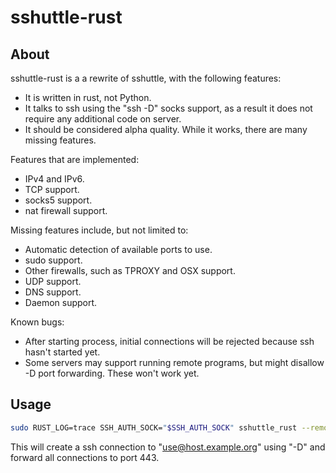 # sshuttle-rust

## About

sshuttle-rust is a a rewrite of sshuttle, with the following features:

* It is written in rust, not Python.
* It talks to ssh using the "ssh -D" socks support, as a result it does not require any additional code on server.
* It should be considered alpha quality. While it works, there are many missing features.

Features that are implemented:

* IPv4 and IPv6.
* TCP support.
* socks5 support.
* nat firewall support.

Missing features include, but not limited to:

* Automatic detection of available ports to use.
* sudo support.
* Other firewalls, such as TPROXY and OSX support.
* UDP support.
* DNS support.
* Daemon support.

Known bugs:

* After starting process, initial connections will be rejected because ssh hasn't started yet.
* Some servers may support running remote programs, but might disallow -D port forwarding. These won't work yet.

## Usage

```sh
sudo RUST_LOG=trace SSH_AUTH_SOCK="$SSH_AUTH_SOCK" sshuttle_rust --remote user@host.example.org --listen 127.0.0.1:1021  --listen '[::1]:1022' 0.0.0.0/0:443 '[::/0]:443'
```

This will create a ssh connection to "use@host.example.org" using "-D" and forward all connections to port 443.

